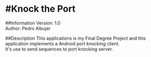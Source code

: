 #Knock the Port
===
##Information
Version: 1.0  
Author: Pedro Albujer

##Description
This applications is my Final Degree Project and this application implements a Android port knocking client.  
It's use to send sequences to port knocking server.

